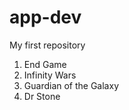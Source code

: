 # app-dev
My first repository
<ol>
  <li>End Game</li>
  <li>Infinity Wars</li>
  <li>Guardian of the Galaxy</li>
  <li>Dr Stone</li>
</ol>
